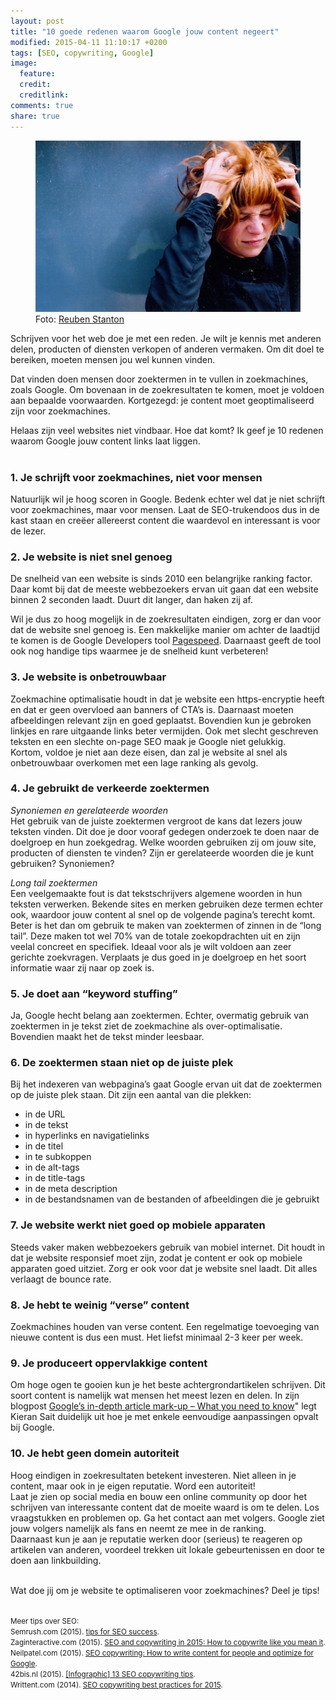 ```yaml
---
layout: post
title: "10 goede redenen waarom Google jouw content negeert"
modified: 2015-04-11 11:10:17 +0200
tags: [SEO, copywriting, Google]
image:
  feature: 
  credit: 
  creditlink: 
comments: true
share: true
---
```

<figure>
<img src="/images/seo-frustration.jpg" alt="Een lage ranking in Google
leidt tot frustratie.">
<figcaption>Foto: <a href="http://bit.ly/1z5IY2N">Reuben Stanton</a></figcaption>
</figure>


Schrijven voor het web doe je met een reden. Je wilt je kennis met
anderen delen, producten of diensten verkopen of anderen vermaken.
Om dit doel te bereiken, moeten mensen jou wel kunnen vinden.

Dat vinden doen mensen door zoektermen in te vullen in zoekmachines,
zoals Google. Om bovenaan in de zoekresultaten te komen, moet je voldoen aan
bepaalde voorwaarden. Kortgezegd: je content moet geoptimaliseerd zijn voor
zoekmachines.

Helaas zijn veel websites niet vindbaar. Hoe dat komt? Ik geef je 10 redenen
waarom Google jouw content links laat liggen.
<br><br>


<h3>1. Je schrijft voor zoekmachines, niet voor mensen</h3>
Natuurlijk wil je hoog scoren in Google. Bedenk echter wel dat je niet schrijft voor zoekmachines, maar voor mensen. Laat de SEO-trukendoos dus in de kast staan en  creëer allereerst content die waardevol en interessant is voor de lezer. 


<h3>2. Je website is niet snel genoeg</h3>
De snelheid van een website is sinds 2010 een belangrijke ranking factor. Daar komt bij dat de meeste webbezoekers ervan uit gaan dat een website binnen 2 seconden laadt. Duurt dit langer, dan haken zij af. 

Wil je dus zo hoog mogelijk in de zoekresultaten eindigen, zorg er dan
voor dat de website snel genoeg is. Een makkelijke manier om achter de
laadtijd te komen is de Google Developers tool <a href="https://developers.google.com/speed/pagespeed/insights/">Pagespeed</a>. Daarnaast geeft de tool ook nog handige tips waarmee je de snelheid kunt verbeteren!

<h3>3. Je website is onbetrouwbaar</h3>
Zoekmachine optimalisatie houdt in dat je website een https-encryptie heeft en dat er geen overvloed aan banners of CTA’s is. Daarnaast moeten afbeeldingen relevant zijn en goed geplaatst. Bovendien kun je gebroken linkjes en rare uitgaande links beter vermijden. Ook met slecht geschreven teksten en een slechte on-page SEO maak je Google niet gelukkig.<br>
Kortom, voldoe je niet aan deze eisen, dan zal je website al snel als onbetrouwbaar overkomen met een lage ranking als gevolg. 

<h3>4. Je gebruikt de verkeerde zoektermen</h3>

<em>Synoniemen en gerelateerde woorden</em><br>
Het gebruik van de juiste zoektermen vergroot de kans dat lezers jouw teksten vinden. Dit doe je door vooraf gedegen onderzoek te doen naar de doelgroep en hun zoekgedrag. Welke woorden gebruiken zij om jouw site, producten of diensten te vinden? Zijn er gerelateerde woorden die je kunt gebruiken? Synoniemen?

<em>Long tail zoektermen</em><br>
Een veelgemaakte fout is dat tekstschrijvers algemene woorden in hun teksten verwerken. Bekende sites en merken gebruiken deze termen echter ook, waardoor jouw content al snel op de volgende pagina’s terecht komt.  
Beter is het dan om gebruik te maken van zoektermen of zinnen in de “long tail”. Deze maken tot wel 70% van de totale zoekopdrachten uit en zijn veelal concreet en specifiek. Ideaal voor als je wilt voldoen aan zeer gerichte zoekvragen. Verplaats je dus goed in je doelgroep en het soort informatie waar zij naar op zoek is.

<h3>5. Je doet aan “keyword stuffing”</h3>
Ja, Google hecht belang aan zoektermen. Echter, overmatig gebruik van zoektermen in je tekst ziet de zoekmachine als over-optimalisatie. Bovendien maakt het de tekst minder leesbaar. 

<h3>6. De zoektermen staan niet op de juiste plek</h3>
Bij het indexeren van webpagina’s gaat Google ervan uit dat de zoektermen op de juiste plek staan. Dit zijn een aantal van die plekken:<br>
<ul>
<li>in de URL</li>
<li> in de tekst</li>
<li>in hyperlinks en navigatielinks</li>
<li>in de titel</li>
<li>in te subkoppen</li>
<li>in de alt-tags</li>
<li>in de title-tags</li>
<li>in de meta description</li>
<li>in de bestandsnamen van de bestanden of afbeeldingen die je gebruikt</li>
</ul>

<h3>7. Je website werkt niet goed op mobiele apparaten</h3>
Steeds vaker maken webbezoekers gebruik van mobiel internet. Dit houdt
in dat je website responsief moet zijn, zodat je content er ook op
mobiele apparaten goed uitziet. Zorg er ook voor dat je website snel
laadt. Dit alles verlaagt de bounce rate.

<h3>8. Je hebt te weinig “verse” content</h3>
Zoekmachines houden van verse content. Een regelmatige toevoeging van nieuwe content is dus een must. Het liefst minimaal 2-3 keer per week.

<h3>9. Je produceert oppervlakkige content</h3>
Om hoge ogen te gooien kun je het beste achtergrondartikelen
schrijven. Dit soort content is namelijk wat mensen het meest
lezen en delen. 
In zijn blogpost <a href="http://www.koozai.com/blog/content-marketing-seo/googles-in-depth-article-markup/">  Google’s in-depth article mark-up – What you need to
know</a>" legt Kieran Sait duidelijk uit 
hoe je met enkele eenvoudige aanpassingen opvalt bij Google.

<h3>10. Je hebt geen domein autoriteit</h3>
Hoog eindigen in zoekresultaten betekent investeren. Niet alleen in je content, maar ook in je eigen reputatie. Word een autoriteit!<br>
Laat je zien op social media en bouw een online community op door het schrijven van interessante content dat de moeite waard is om te delen. Los vraagstukken en problemen op. Ga het contact aan met volgers. Google ziet jouw volgers namelijk als fans en neemt ze mee in de ranking.<br>
Daarnaast kun je aan je reputatie werken door (serieus) te reageren op artikelen van anderen, voordeel trekken uit lokale gebeurtenissen en door te doen aan linkbuilding. 
<br><br>

Wat doe jij om je website te optimaliseren voor zoekmachines? Deel je tips!
<br><br>

<small>Meer tips over SEO:<br>
Semrush.com (2015). <a
href="http://www.semrush.com/blog/copywriting-tips-seo-success-semrushchat/Copywriting">
tips for SEO success</a>.<br>
Zaginteractive.com (2015). <a href="http://www.zaginteractive.com/about/blog/blog-post/the-z-drive/2015/01/28/seo-and-copywriting-in-2015-how-to-copywrite-like-you-mean-it">SEO and copywriting in 2015: How to
copywrite like you mean it</a>.<br>
Neilpatel.com (2015). <a href="http://neilpatel.com/2015/02/10/seo-copywriting-how-to-write-content-for-people-and-optimize-for-google-2/">SEO copywriting: How to write content for people
and optimize for Google</a>.<br>
42bis.nl (2015). <a href="http://www.42bis.nl/2015/01/infographic-13-seo-copywriting-tips-2/">[Infographic] 13 SEO copywriting tips</a>.<br>
Writtent.com (2014). <a href="http://writtent.com/blog/seo-copywriting-best-practices-2015/"> SEO copywriting best practices for 2015</a>.
